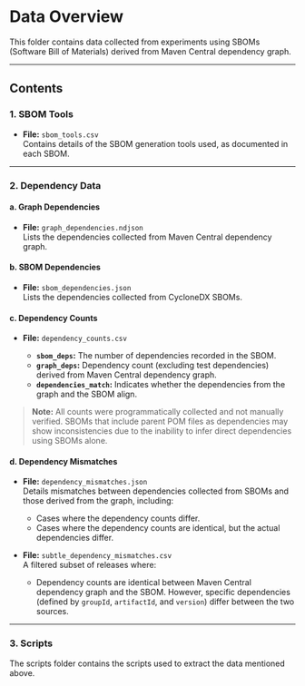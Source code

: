 # Data Overview

This folder contains data collected from experiments using SBOMs (Software Bill of Materials) derived from Maven Central dependency graph. 

---

## Contents

### 1. **SBOM Tools**  
- **File:** `sbom_tools.csv`  
  Contains details of the SBOM generation tools used, as documented in each SBOM.

---

### 2. **Dependency Data**  

#### a. **Graph Dependencies**  
- **File:** `graph_dependencies.ndjson`  
  Lists the dependencies collected from Maven Central dependency graph.

#### b. **SBOM Dependencies**  
- **File:** `sbom_dependencies.json`  
  Lists the dependencies collected from CycloneDX SBOMs.

#### c. **Dependency Counts**  
- **File:** `dependency_counts.csv`  

  - **`sbom_deps`:** The number of dependencies recorded in the SBOM.  
  - **`graph_deps`:** Dependency count (excluding test dependencies) derived from Maven Central dependency graph.  
  - **`dependencies_match`:** Indicates whether the dependencies from the graph and the SBOM align.  

> **Note:** All counts were programmatically collected and not manually verified. SBOMs that include parent POM files as dependencies may show inconsistencies due to the inability to infer direct dependencies using SBOMs alone.

#### d. **Dependency Mismatches**  
- **File:** `dependency_mismatches.json`  
  Details mismatches between dependencies collected from SBOMs and those derived from the graph, including:  
    - Cases where the dependency counts differ.  
    - Cases where the dependency counts are identical, but the actual dependencies differ.  

- **File:** `subtle_dependency_mismatches.csv`  
  A filtered subset of releases where:  
  - Dependency counts are identical between Maven Central dependency graph and the SBOM. However, specific dependencies (defined by `groupId`, `artifactId`, and `version`) differ between the two sources.

---

### 3. **Scripts**  
The scripts folder contains the scripts used to extract the data mentioned above.
